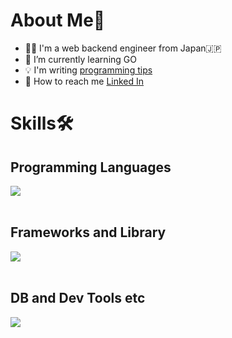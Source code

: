 # About Me👋
- 👨‍💻 I'm a web backend engineer from Japan🇯🇵
- 🌱 I’m currently learning GO
- 💡 I'm writing [programming tips](https://handsomely-opinion-ffb.notion.site/Programming-Tips-ebe54bcb65b94241b179fddfe7d82759?pvs=4)
- 🧑 How to reach me [Linked In](https://www.linkedin.com/in/%E5%85%A5%E4%BD%90%E5%95%93%E5%A3%AButokyo/)

# Skills🛠️

## Programming Languages

<img src="https://skillicons.dev/icons?i=js,typescript,python,go,java" /> <br /><br />

## Frameworks and Library

<img src="https://skillicons.dev/icons?i=react,vue,fastapi,flask,django,spring" /> <br /><br />

## DB and Dev Tools etc

<img src="https://skillicons.dev/icons?i=sqlite,mongodb,docker,gcp,git,figma" /> <br /><br />


<!--
**KeishiIrisa/KeishiIrisa** is a ✨ _special_ ✨ repository because its `README.md` (this file) appears on your GitHub profile.

Here are some ideas to get you started:



- 🤔 I’m looking for help with ...
- 💬 Ask me about ...
- 📫 How to reach me: ...
- 😄 Pronouns: ...
- ⚡ Fun fact: ...
-->
